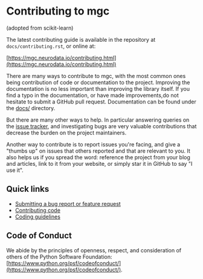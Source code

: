 Contributing to mgc
===================

(adopted from scikit-learn)

The latest contributing guide is available in the repository at
`docs/contributing.rst`, or online at:

[https://mgc.neurodata.io/contributing.html](https://mgc.neurodata.io/contributing.html)

There are many ways to contribute to mgc, with the most common ones
being contribution of code or documentation to the project. Improving the
documentation is no less important than improving the library itself. If you
find a typo in the documentation, or have made improvements,do not hesitate to
submit a GitHub pull request. Documentation can be found under the
[docs/](https://github.com/neurodata/mgc/tree/master/docs) directory.

But there are many other ways to help. In particular answering queries on the
[issue tracker](https://github.com/neurodata/mgc/issues), and
investigating bugs are very valuable contributions that decrease the burden on
the project maintainers.

Another way to contribute is to report issues you're facing, and give a "thumbs
up" on issues that others reported and that are relevant to you. It also helps
us if you spread the word: reference the project from your blog and articles,
link to it from your website, or simply star it in GitHub to say "I use it".

Quick links
-----------

* [Submitting a bug report or feature request](http://mgc.neurodata.io/contributing.html#submitting-a-bug-report-or-a-feature-request)
* [Contributing code](http://mgc.neurodata.io/contributing.html#contributing-code)
* [Coding guidelines](http://mgc.neurodata.io/contributing.html#coding-guidelines)

Code of Conduct
---------------

We abide by the principles of openness, respect, and consideration of others
of the Python Software Foundation: [https://www.python.org/psf/codeofconduct/](https://www.python.org/psf/codeofconduct/).

